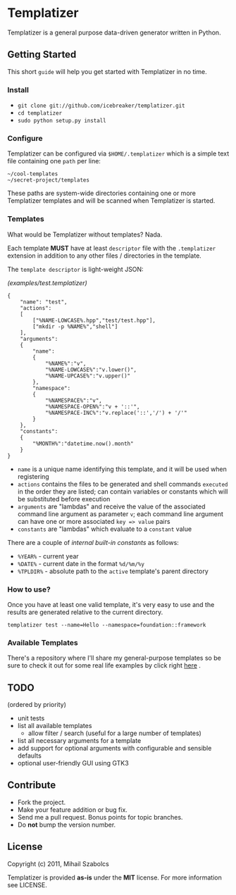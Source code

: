 Templatizer
===========
Templatizer is a general purpose data-driven generator written in Python.

Getting Started
---------------

This short `guide` will help you get started with Templatizer in no time.

### Install

* `git clone git://github.com/icebreaker/templatizer.git`
* `cd templatizer`
* `sudo python setup.py install`

### Configure

Templatizer can be configured via `$HOME/.templatizer` which is a simple text file 
containing one `path` per line:

	~/cool-templates
	~/secret-project/templates

These paths are system-wide directories containing one or more Templatizer templates
and will be scanned when Templatizer is started.

### Templates

What would be Templatizer without templates? Nada.

Each template **MUST** have at least `descriptor` file with the `.templatizer` extension in addition
to any other files / directories in the template.

The `template descriptor` is light-weight JSON:

*(examples/test.templatizer)*

	{ 
		"name": "test",
		"actions":
		[	
			["%NAME-LOWCASE%.hpp","test/test.hpp"],
			["mkdir -p %NAME%","shell"]
		],
		"arguments":
		{
			"name": 
			{
				"%NAME%":"v",
				"%NAME-LOWCASE%":"v.lower()",
				"%NAME-UPCASE%":"v.upper()"
			},
			"namespace":
			{
				"%NAMESPACE%":"v",
				"%NAMESPACE-OPEN%":"v + '::'",
				"%NAMESPACE-INC%":"v.replace('::','/') + '/'"
			}
		},
		"constants":
		{
			"%MONTH%":"datetime.now().month"
		}
	}

* `name` is a unique name identifying this template, and it will be used when registering
* `actions` contains the files to be generated and shell commands `executed` in the order
they are listed; can contain variables or constants which will be substituted before execution
* `arguments` are "lambdas" and receive the value of the associated command line argument as parameter `v`;
each command line argument can have one or more associated `key => value` pairs
* `constants` are "lambdas" which evaluate to a `constant` value

There are a couple of *internal built-in constants* as follows:

* `%YEAR%` - current year
* `%DATE%` - current date in the format `%d/%m/%y`
* `%TPLDIR%` - absolute path to the `active` template's parent directory

### How to use?
Once you have at least one valid template, it's very easy to use and the results are generated
relative to the current directory.

	templatizer test --name=Hello --namespace=foundation::framework

### Available Templates
There's a repository where I'll share my general-purpose templates so be sure to check it out
for some real life examples by click right [here](https://github.com/icebreaker/Templatizer-Templates) .

TODO
----
(ordered by priority)

* unit tests
* list all available templates
	* allow filter / search (useful for a large number of templates)
* list all necessary arguments for a template
* add support for optional arguments with configurable and sensible defaults
* optional user-friendly GUI using GTK3

Contribute
----------
* Fork the project.
* Make your feature addition or bug fix.
* Send me a pull request. Bonus points for topic branches.
* Do **not** bump the version number.

License
-------
Copyright (c) 2011, Mihail Szabolcs

Templatizer is provided **as-is** under the **MIT** license. For more information see LICENSE.
